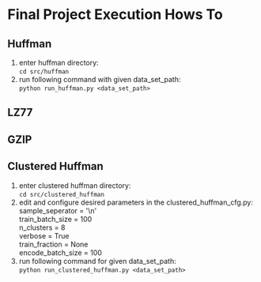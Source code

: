 # Final Project Execution Hows To
## Huffman
1. enter huffman directory:  
`cd src/huffman`
2. run following command with given data_set_path:  
`python run_huffman.py <data_set_path>`

## LZ77

## GZIP

## Clustered Huffman
1. enter clustered huffman directory:  
`cd src/clustered_huffman`  
2. edit and configure desired parameters in the clustered_huffman_cfg.py:  
        sample_seperator = '\n'  
        train_batch_size = 100  
        n_clusters = 8  
        verbose = True  
        train_fraction = None  
        encode_batch_size = 100
3. run following command for given data_set_path:  
`python run_clustered_huffman.py <data_set_path>`
